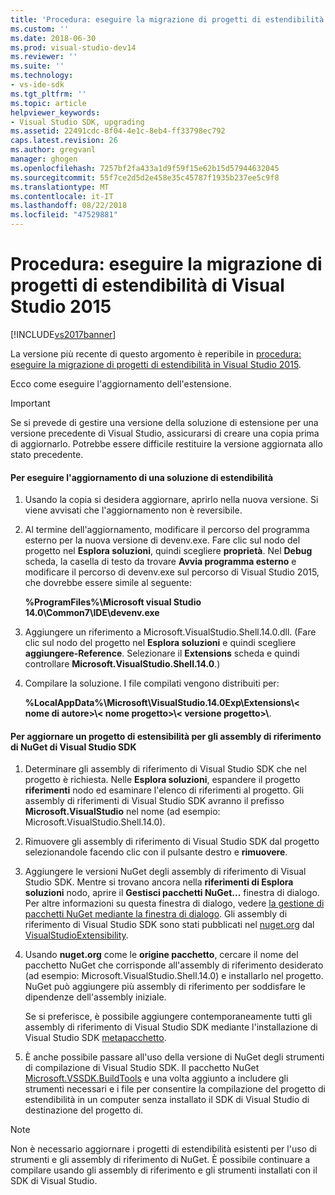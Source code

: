 ```yaml
---
title: 'Procedura: eseguire la migrazione di progetti di estendibilità di Visual Studio 2015 | Microsoft Docs'
ms.custom: ''
ms.date: 2018-06-30
ms.prod: visual-studio-dev14
ms.reviewer: ''
ms.suite: ''
ms.technology:
- vs-ide-sdk
ms.tgt_pltfrm: ''
ms.topic: article
helpviewer_keywords:
- Visual Studio SDK, upgrading
ms.assetid: 22491cdc-8f04-4e1c-8eb4-ff33798ec792
caps.latest.revision: 26
ms.author: gregvanl
manager: ghogen
ms.openlocfilehash: 7257bf2fa433a1d9f59f15e62b15d57944632045
ms.sourcegitcommit: 55f7ce2d5d2e458e35c45787f1935b237ee5c9f8
ms.translationtype: MT
ms.contentlocale: it-IT
ms.lasthandoff: 08/22/2018
ms.locfileid: "47529881"
---
```

# <a name="how-to-migrate-extensibility-projects-to-visual-studio-2015"></a>Procedura: eseguire la migrazione di progetti di estendibilità di Visual Studio 2015
[!INCLUDE[vs2017banner](../includes/vs2017banner.md)]

La versione più recente di questo argomento è reperibile in [procedura: eseguire la migrazione di progetti di estendibilità in Visual Studio 2015](https://docs.microsoft.com/visualstudio/extensibility/how-to-migrate-extensibility-projects-to-visual-studio-2015).  
  
Ecco come eseguire l'aggiornamento dell'estensione.  
  
> [!IMPORTANT]
>  Se si prevede di gestire una versione della soluzione di estensione per una versione precedente di Visual Studio, assicurarsi di creare una copia prima di aggiornarlo. Potrebbe essere difficile restituire la versione aggiornata allo stato precedente.  
  
#### <a name="to-upgrade-an-extensibility-solution"></a>Per eseguire l'aggiornamento di una soluzione di estendibilità  
  
1.  Usando la copia si desidera aggiornare, aprirlo nella nuova versione. Si viene avvisati che l'aggiornamento non è reversibile.  
  
2.  Al termine dell'aggiornamento, modificare il percorso del programma esterno per la nuova versione di devenv.exe. Fare clic sul nodo del progetto nel **Esplora soluzioni**, quindi scegliere **proprietà**. Nel **Debug** scheda, la casella di testo da trovare **Avvia programma esterno** e modificare il percorso di devenv.exe sul percorso di Visual Studio 2015, che dovrebbe essere simile al seguente:  
  
     **%ProgramFiles%\Microsoft visual Studio 14.0\Common7\IDE\devenv.exe**  
  
3.  Aggiungere un riferimento a Microsoft.VisualStudio.Shell.14.0.dll. (Fare clic sul nodo del progetto nel **Esplora soluzioni** e quindi scegliere **aggiungere-Reference**. Selezionare il **Extensions** scheda e quindi controllare **Microsoft.VisualStudio.Shell.14.0**.)  
  
4.  Compilare la soluzione. I file compilati vengono distribuiti per:  
  
     **%LocalAppData%\Microsoft\VisualStudio.14.0Exp\Extensions\\< nome di autore\>\\< nome progetto\>\\< versione progetto\>\\**.  
  
#### <a name="to-update-an-extensibility-project-to-nuget-vs-sdk-reference-assemblies"></a>Per aggiornare un progetto di estensibilità per gli assembly di riferimento di NuGet di Visual Studio SDK  
  
1.  Determinare gli assembly di riferimento di Visual Studio SDK che nel progetto è richiesta.  Nelle **Esplora soluzioni**, espandere il progetto **riferimenti** nodo ed esaminare l'elenco di riferimenti al progetto.  Gli assembly di riferimenti di Visual Studio SDK avranno il prefisso **Microsoft.VisualStudio** nel nome (ad esempio: Microsoft.VisualStudio.Shell.14.0).  
  
2.  Rimuovere gli assembly di riferimento di Visual Studio SDK dal progetto selezionandole facendo clic con il pulsante destro e **rimuovere**.  
  
3.  Aggiungere le versioni NuGet degli assembly di riferimento di Visual Studio SDK.  Mentre si trovano ancora nella **riferimenti di Esplora soluzioni** nodo, aprire il **Gestisci pacchetti NuGet...** finestra di dialogo.  Per altre informazioni su questa finestra di dialogo, vedere [la gestione di pacchetti NuGet mediante la finestra di dialogo](http://docs.nuget.org/Consume/Package-Manager-Dialog). Gli assembly di riferimento di Visual Studio SDK sono stati pubblicati nel [nuget.org](http://www.nuget.org) dal [VisualStudioExtensibility](http://www.nuget.org/profiles/VisualStudioExtensibility).  
  
4.  Usando **nuget.org** come le **origine pacchetto**, cercare il nome del pacchetto NuGet che corrisponde all'assembly di riferimento desiderato (ad esempio: Microsoft.VisualStudio.Shell.14.0) e installarlo nel progetto.  NuGet può aggiungere più assembly di riferimento per soddisfare le dipendenze dell'assembly iniziale.  
  
     Se si preferisce, è possibile aggiungere contemporaneamente tutti gli assembly di riferimento di Visual Studio SDK mediante l'installazione di Visual Studio SDK [metapacchetto](http://www.nuget.org/packages/VSSDK_Reference_Assemblies).  
  
5.  È anche possibile passare all'uso della versione di NuGet degli strumenti di compilazione di Visual Studio SDK. Il pacchetto NuGet [Microsoft.VSSDK.BuildTools](http://www.nuget.org/packages/Microsoft.VSSDK.BuildTools) e una volta aggiunto a includere gli strumenti necessari e i file per consentire la compilazione del progetto di estendibilità in un computer senza installato il SDK di Visual Studio di destinazione del progetto di.  
  
> [!NOTE]
>  Non è necessario aggiornare i progetti di estendibilità esistenti per l'uso di strumenti e gli assembly di riferimento di NuGet.  È possibile continuare a compilare usando gli assembly di riferimento e gli strumenti installati con il SDK di Visual Studio.

